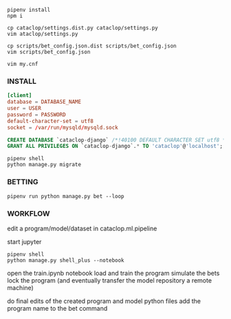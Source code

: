 

```console
pipenv install
npm i
```

```console
cp cataclop/settings.dist.py cataclop/settings.py
vim ataclop/settings.py
```

```console
cp scripts/bet_config.json.dist scripts/bet_config.json
vim scripts/bet_config.json
```

```console
vim my.cnf
```
### INSTALL

```conf
[client]
database = DATABASE_NAME
user = USER
password = PASSWORD
default-character-set = utf8
socket = /var/run/mysqld/mysqld.sock
```

```sql
CREATE DATABASE `cataclop-django` /*!40100 DEFAULT CHARACTER SET utf8 */ 
GRANT ALL PRIVILEGES ON `cataclop-django`.* TO 'cataclop'@'localhost';
```

```console
pipenv shell
python manage.py migrate
```

### BETTING

```console
pipenv run python manage.py bet --loop
```

### WORKFLOW

edit a program/model/dataset in cataclop.ml.pipeline

start jupyter
```console
pipenv shell
python manage.py shell_plus --notebook
```

open the train.ipynb notebook
load and train the program
simulate the bets
lock the program (and eventually transfer the model repository a remote machine)


do final edits of the created program and model python files
add the program name to the bet command
